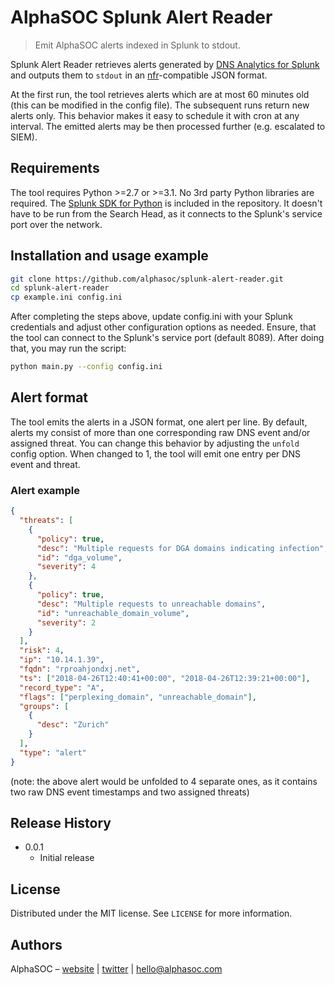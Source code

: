 # AlphaSOC Splunk Alert Reader

> Emit AlphaSOC alerts indexed in Splunk to stdout.

Splunk Alert Reader retrieves alerts generated by [DNS Analytics for Splunk](https://splunkbase.splunk.com/app/1657/) and outputs them to `stdout` in an [nfr](https://github.com/alphasoc/nfr)-compatible JSON format.

At the first run, the tool retrieves alerts which are at most 60 minutes old (this can be modified in the config file). The subsequent runs return new alerts only. This behavior makes it easy to schedule it with cron at any interval. The emitted alerts may be then processed further (e.g. escalated to SIEM).

## Requirements

The tool requires Python >=2.7 or >=3.1. No 3rd party Python libraries are required. The [Splunk SDK for Python](http://dev.splunk.com/python) is included in the repository. It doesn't have to be run from the Search Head, as it connects to the Splunk's service port over the network.

## Installation and usage example

```sh
git clone https://github.com/alphasoc/splunk-alert-reader.git
cd splunk-alert-reader
cp example.ini config.ini
```

After completing the steps above, update config.ini with your Splunk credentials and adjust other configuration options as needed. Ensure, that the tool can connect to the Splunk's service port (default 8089). After doing that, you may run the script:

```sh
python main.py --config config.ini
```

## Alert format

The tool emits the alerts in a JSON format, one alert per line. By default, alerts my consist of more than one corresponding raw DNS event and/or assigned threat. You can change this behavior by adjusting the `unfold` config option. When changed to 1, the tool will emit one entry per DNS event and threat.

### Alert example

```json
{
  "threats": [
    {
      "policy": true,
      "desc": "Multiple requests for DGA domains indicating infection",
      "id": "dga_volume",
      "severity": 4
    },
    {
      "policy": true,
      "desc": "Multiple requests to unreachable domains",
      "id": "unreachable_domain_volume",
      "severity": 2
    }
  ],
  "risk": 4,
  "ip": "10.14.1.39",
  "fqdn": "rproahjondxj.net",
  "ts": ["2018-04-26T12:40:41+00:00", "2018-04-26T12:39:21+00:00"],
  "record_type": "A",
  "flags": ["perplexing_domain", "unreachable_domain"],
  "groups": [
    {
      "desc": "Zurich"
    }
  ],
  "type": "alert"
}
```

(note: the above alert would be unfolded to 4 separate ones, as it contains two raw DNS event timestamps and two assigned threats)

## Release History

* 0.0.1
  * Initial release

## License

Distributed under the MIT license. See `LICENSE` for more information.

## Authors

AlphaSOC – [website](https://www.alphasoc.com) | [twitter](https://twitter.com/alphasoc) | hello@alphasoc.com
